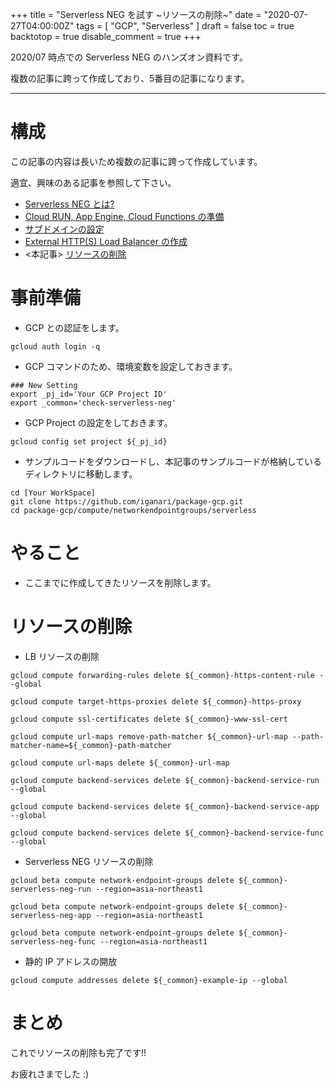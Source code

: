 +++
title = "Serverless NEG を試す ~リソースの削除~"
date = "2020-07-27T04:00:00Z"
tags = [
    "GCP",
    "Serverless"
]
draft = false
toc = true
backtotop = true
disable_comment = true
+++

2020/07 時点での Serverless NEG のハンズオン資料です。

複数の記事に跨って作成しており、5番目の記事になります。

<!--more-->
---


# 構成

この記事の内容は長いため複数の記事に跨って作成しています。

適宜、興味のある記事を参照して下さい。

+ [Serverless NEG とは?](https://iganari.github.io/blog/2020-07-27_try-serverless-neg-00/)
+ [Cloud RUN, App Engine, Cloud Functions の準備](https://iganari.github.io/blog/2020-07-27_try-serverless-neg-01/)
+ [サブドメインの設定](https://iganari.github.io/blog/2020-07-27_try-serverless-neg-02/)
+ [External HTTP(S) Load Balancer の作成](https://iganari.github.io/blog/2020-07-27_try-serverless-neg-03/)
+ <本記事> [リソースの削除](https://iganari.github.io/blog/2020-07-27_try-serverless-neg-04/)

# 事前準備

+ GCP との認証をします。

```
gcloud auth login -q
```

+ GCP コマンドのため、環境変数を設定しておきます。

```
### New Setting
export _pj_id='Your GCP Project ID'
export _common='check-serverless-neg'
```

+ GCP Project の設定をしておきます。

```
gcloud config set project ${_pj_id}
```

+ サンプルコードをダウンロードし、本記事のサンプルコードが格納しているディレクトリに移動します。

```
cd [Your WorkSpace]
git clone https://github.com/iganari/package-gcp.git
cd package-gcp/compute/networkendpointgroups/serverless
```

# やること

+ ここまでに作成してきたリソースを削除します。

# リソースの削除

+ LB リソースの削除

```
gcloud compute forwarding-rules delete ${_common}-https-content-rule --global

gcloud compute target-https-proxies delete ${_common}-https-proxy

gcloud compute ssl-certificates delete ${_common}-www-ssl-cert 

gcloud compute url-maps remove-path-matcher ${_common}-url-map --path-matcher-name=${_common}-path-matcher

gcloud compute url-maps delete ${_common}-url-map 

gcloud compute backend-services delete ${_common}-backend-service-run --global

gcloud compute backend-services delete ${_common}-backend-service-app --global

gcloud compute backend-services delete ${_common}-backend-service-func --global
```

+ Serverless NEG リソースの削除

```
gcloud beta compute network-endpoint-groups delete ${_common}-serverless-neg-run --region=asia-northeast1

gcloud beta compute network-endpoint-groups delete ${_common}-serverless-neg-app --region=asia-northeast1 

gcloud beta compute network-endpoint-groups delete ${_common}-serverless-neg-func --region=asia-northeast1 
```

+ 静的 IP アドレスの開放

```
gcloud compute addresses delete ${_common}-example-ip --global
```

# まとめ

これでリソースの削除も完了です!!

お疲れさまでした :)
